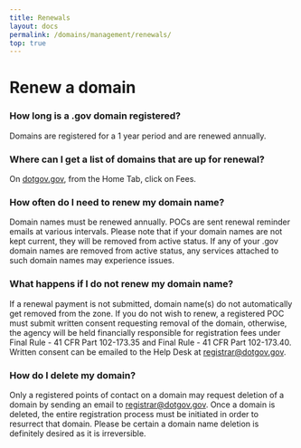 ```yaml
---
title: Renewals
layout: docs
permalink: /domains/management/renewals/
top: true
---
```


# Renew a domain

### How long is a .gov domain registered?

Domains are registered for a 1 year period and are renewed annually.

### Where can I get a list of domains that are up for renewal?

On [dotgov.gov](https://www.dotgov.gov), from the Home Tab, click on Fees.

### How often do I need to renew my domain name?

Domain names must be renewed annually. POCs are sent renewal reminder emails at various intervals. Please note that if your domain names are not kept current, they will be removed from active status. If any of your .gov domain names are removed from active status, any services attached to such domain names may experience issues.

### What happens if I do not renew my domain name?

If a renewal payment is not submitted, domain name(s) do not automatically get removed from the zone. If you do not wish to renew, a registered POC must submit written consent requesting removal of the domain, otherwise, the agency will be held financially responsible for registration fees under Final Rule - 41 CFR Part 102-173.35 and Final Rule - 41 CFR Part 102-173.40. Written consent can be emailed to the Help Desk at <registrar@dotgov.gov>.

### How do I delete my domain?

Only a registered points of contact on a domain may request deletion of a domain by sending an email to <registrar@dotgov.gov>. Once a domain is deleted, the entire registration process must be initiated in order to resurrect that domain. Please be certain a domain name deletion is definitely desired as it is irreversible.
